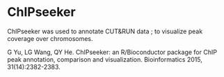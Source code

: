 # ChIPseeker
ChIPseeker was used to annotate CUT&amp;RUN data ; to visualize peak coverage over chromosomes.

G Yu, LG Wang, QY He. ChIPseeker: an R/Bioconductor package for ChIP peak annotation, comparison and visualization. Bioinformatics 2015, 31(14):2382-2383. 
